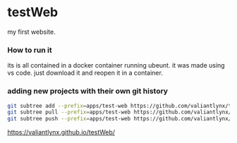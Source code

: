 # testWeb
my first website.
### How to run it
its is all contained in a docker container running ubeunt. it was made using vs code. just download it and reopen it in a container.

### adding new projects with their own git history
```sh
git subtree add --prefix=apps/test-web https://github.com/valiantlynx/test-web.git main --squash
git subtree pull --prefix=apps/test-web https://github.com/valiantlynx/test-web.git main --squash
git subtree push --prefix=apps/test-web https://github.com/valiantlynx/test-web.git main

```
https://valiantlynx.github.io/testWeb/
